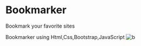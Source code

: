 # Bookmarker
Bookmark your favorite sites

Bookmarker using Html,Css,Bootstrap,JavaScript
![b](https://user-images.githubusercontent.com/111704588/201122455-c368b7f0-dc92-455b-8141-44b6f495289a.png)
